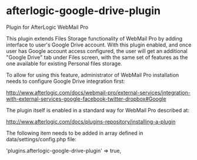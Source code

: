 afterlogic-google-drive-plugin
==============================
Plugin for AfterLogic WebMail Pro

This plugin extends Files Storage functionality of WebMail Pro by adding interface to user's Google Drive account. With this plugin enabled, and once user has Google account access configured, the user will get an additional "Google Drive" tab under Files screen, with the same set of features as the one available for existing Personal files storage.

To allow for using this feature, administrator of WebMail Pro installation needs to configure Google Drive integration first:

http://www.afterlogic.com/docs/webmail-pro/external-services/integration-with-external-services-google-facebook-twitter-dropbox#Google

The plugin itself is enabled in a standard way for WebMail Pro described at:

http://www.afterlogic.com/docs/plugins-repository/installing-a-plugin

The following item needs to be added in array defined in data/settings/config.php file:

'plugins.afterlogic-google-drive-plugin' => true,
